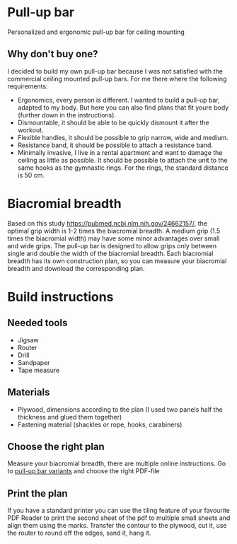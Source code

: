 # Pull-up bar
Personalized and ergonomic pull-up bar for ceiling mounting

## Why don't buy one?
I decided to build my own pull-up bar because I was not satisfied with the commercial ceiling mounted pull-up bars. For me there where the following requirements:
- Ergonomics, every person is different. I wanted to build a pull-up bar, adapted to my body. But here you can also find plans that fit youre body (further down in the instructions).
- Dismountable, it should be able to be quickly dismount it after the workout.
- Flexible handles, it should be possible to grip narrow, wide and medium.
- Resistance band, it should be possible to attach a resistance band.
- Minimally invasive, I live in a rental apartment and want to damage the ceiling as little as possible. It should be possible to attach the unit to the same hooks as the gymnastic rings. For the rings, the standard distance is 50 cm.

# Biacromial breadth
Based on this study https://pubmed.ncbi.nlm.nih.gov/24662157/, the optimal grip width is 1-2 times the biacromial breadth. A medium grip (1.5 times the biacromial width) may have some minor advantages over small and wide grips. The pull-up bar is designed to allow grips only between single and double the width of the biacromial breadth. Each biacromial breadth has its own construction plan, so you can measure your biacromial breadth and download the corresponding plan.

# Build instructions
## Needed tools
- Jigsaw
- Router
- Drill
- Sandpaper
- Tape measure

## Materials
- Plywood, dimensions according to the plan (I used two panels half the thickness and glued them together)
- Fastening material (shackles or rope, hooks, carabiners)

## Choose the right plan
Measure your biacromial breadth, there are multiple online instructions.
Go to [pull-up bar variants](cad/pull-up%20bar%20variants) and choose the right PDF-file

## Print the plan
If you have a standard printer you can use the tiling feature of your favourite PDF Reader to print the second sheet of the pdf to multiple small sheets and align them using the marks.
Transfer the contour to the plywood, cut it, use the router to round off the edges, sand it, hang it.
